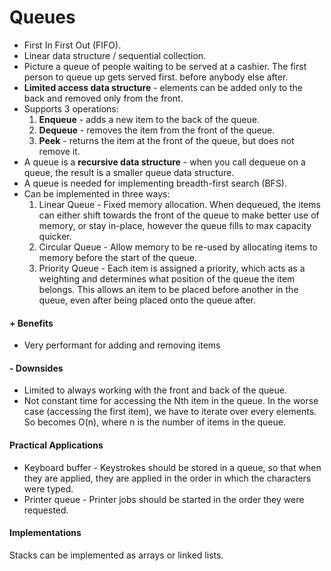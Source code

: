 # Queues

- First In First Out (FIFO).
- Linear data structure / sequential collection.
- Picture a queue of people waiting to be served at a cashier. The first person to queue up gets served first. before anybody else after.
- **Limited access data structure** - elements can be added only to the back and removed only from the front.
- Supports 3 operations:
  1. **Enqueue** - adds a new item to the back of the queue.
  1. **Dequeue** - removes the item from the front of the queue.
  1. **Peek** - returns the item at the front of the queue, but does not remove it.
- A queue is a **recursive data structure** - when you call dequeue on a queue, the result is a smaller queue data structure.
- A queue is needed for implementing breadth-first search (BFS).
- Can be implemented in three ways:
  1. Linear Queue - Fixed memory allocation. When dequeued, the items can either shift towards the front of the queue to make better use of memory, or stay in-place, however the queue fills to max capacity quicker.
  1. Circular Queue - Allow memory to be re-used by allocating items to memory before the start of the queue.
  1. Priority Queue - Each item is assigned a priority, which acts as a weighting and determines what position of the queue the item belongs. This allows an item to be placed before another in the queue, even after being placed onto the queue after.

#### + Benefits

- Very performant for adding and removing items

#### - Downsides

- Limited to always working with the front and back of the queue.
- Not constant time for accessing the Nth item in the queue. In the worse case (accessing the first item), we have to iterate over every elements. So becomes O(n), where n is the number of items in the queue.

#### Practical Applications

- Keyboard buffer - Keystrokes should be stored in a queue, so that when they are applied, they are applied in the order in which the characters were typed.
- Printer queue - Printer jobs should be started in the order they were requested.

#### Implementations

Stacks can be implemented as arrays or linked lists.
